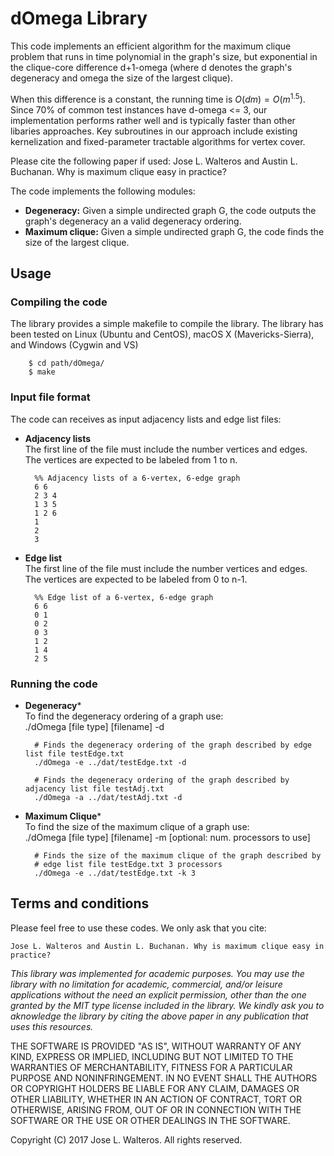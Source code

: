 dOmega Library
=====================================

This code implements an efficient algorithm for the maximum clique
problem that runs in time polynomial in the graph's size, but exponential
in the clique-core difference d+1-omega (where d denotes the graph's degeneracy and omega
the size of the largest clique).

When this difference is a constant, the running time is ${O}(dm)={O}(m^{1.5})$.
Since 70% of common test instances have d-omega <= 3, our implementation
performs rather well and is typically faster than other libaries approaches.
Key subroutines in our approach include existing kernelization and
fixed-parameter tractable algorithms for vertex cover.

Please cite the following paper if used:
Jose L. Walteros and Austin L. Buchanan. Why is maximum clique easy in practice?

The code implements the following modules:

* **Degeneracy:** Given a simple undirected graph G, the code outputs the graph's degeneracy an a valid degeneracy ordering.
* **Maximum clique:** Given a simple undirected graph G, the code finds the size of the largest clique.


Usage
---------

### Compiling the code
The library provides a simple makefile to compile the library. The library has been tested on Linux (Ubuntu and CentOS), macOS X (Mavericks-Sierra), and Windows (Cygwin and VS)  

		$ cd path/dOmega/
		$ make

### Input file format
The code can receives as input adjacency lists and edge list files:

* **Adjacency lists**  
The first line of the file must include the number vertices and edges. The vertices are expected to be labeled from 1 to n.

		%% Adjacency lists of a 6-vertex, 6-edge graph
		6 6
		2 3 4
		1 3 5
		1 2 6
		1
		2
		3


* **Edge list**  
The first line of the file must include the number vertices and edges. The vertices are expected to be labeled from 0 to n-1.

		%% Edge list of a 6-vertex, 6-edge graph
		6 6
		0 1
		0 2
		0 3
		1 2
		1 4
		2 5


### Running the code

* **Degeneracy***  
To find the degeneracy ordering of a graph use:  
./dOmega [file type] [filename] -d

		# Finds the degeneracy ordering of the graph described by edge list file testEdge.txt
		./dOmega -e ../dat/testEdge.txt -d

		# Finds the degeneracy ordering of the graph described by adjacency list file testAdj.txt
		./dOmega -a ../dat/testAdj.txt -d


* **Maximum Clique***  
To find the size of the maximum clique of a graph use:  
./dOmega [file type] [filename] -m [optional: num. processors to use]

		# Finds the size of the maximum clique of the graph described by
		# edge list file testEdge.txt 3 processors
		./dOmega -e ../dat/testEdge.txt -k 3

Terms and conditions
--------------------

Please feel free to use these codes. We only ask that you cite:  

	Jose L. Walteros and Austin L. Buchanan. Why is maximum clique easy in practice?

_This library was implemented for academic purposes. You may use the library with no limitation for academic, commercial, and/or leisure applications without the need an explicit permission, other than the one granted by the MIT type license included in the library. We kindly ask you to aknowledge the library by citing the above paper in any publication that uses this resources._

THE SOFTWARE IS PROVIDED "AS IS", WITHOUT WARRANTY OF ANY KIND, EXPRESS OR
IMPLIED, INCLUDING BUT NOT LIMITED TO THE WARRANTIES OF MERCHANTABILITY,
FITNESS FOR A PARTICULAR PURPOSE AND NONINFRINGEMENT. IN NO EVENT SHALL THE
AUTHORS OR COPYRIGHT HOLDERS BE LIABLE FOR ANY CLAIM, DAMAGES OR OTHER
LIABILITY, WHETHER IN AN ACTION OF CONTRACT, TORT OR OTHERWISE, ARISING FROM,
OUT OF OR IN CONNECTION WITH THE SOFTWARE OR THE USE OR OTHER DEALINGS IN THE
SOFTWARE.

Copyright (C) 2017 Jose L. Walteros. All rights reserved.
